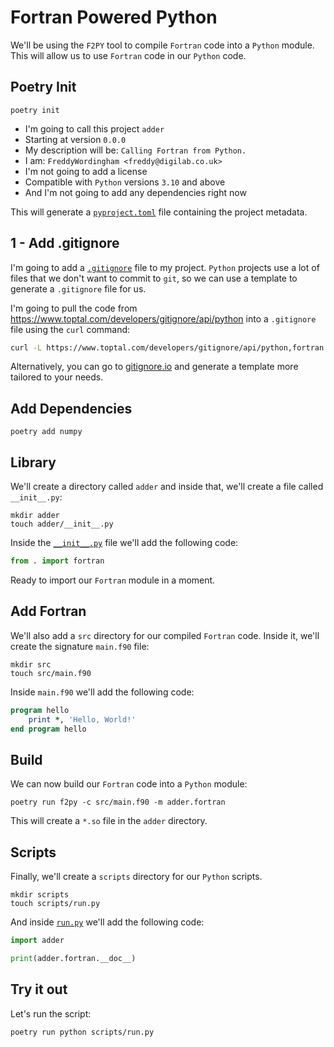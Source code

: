 # Fortran Powered Python

We'll be using the `F2PY` tool to compile `Fortran` code into a `Python` module.
This will allow us to use `Fortran` code in our `Python` code.

## Poetry Init

```shell
poetry init
```

-   I'm going to call this project `adder`
-   Starting at version `0.0.0`
-   My description will be: `Calling Fortran from Python.`
-   I am: `FreddyWordingham <freddy@digilab.co.uk>`
-   I'm not going to add a license
-   Compatible with `Python` versions `3.10` and above
-   And I'm not going to add any dependencies right now

This will generate a [`pyproject.toml`](./pyproject.toml) file containing the project metadata.

## 1 - Add .gitignore

I'm going to add a [`.gitignore`](./.gitignore) file to my project.
`Python` projects use a lot of files that we don't want to commit to `git`, so we can use a template to generate a `.gitignore` file for us.

I'm going to pull the code from https://www.toptal.com/developers/gitignore/api/python into a `.gitignore` file using the `curl` command:

```bash
curl -L https://www.toptal.com/developers/gitignore/api/python,fortran > .gitignore
```

Alternatively, you can go to [gitignore.io](https://gitignore.io/) and generate a template more tailored to your needs.

## Add Dependencies

```shell
poetry add numpy
```

## Library

We'll create a directory called `adder` and inside that, we'll create a file called `__init__.py`:

```shell
mkdir adder
touch adder/__init__.py
```

Inside the [`__init__.py`](./adder/__init__.py) file we'll add the following code:

```python
from . import fortran
```

Ready to import our `Fortran` module in a moment.

## Add Fortran

We'll also add a `src` directory for our compiled `Fortran` code.
Inside it, we'll create the signature `main.f90` file:

```shell
mkdir src
touch src/main.f90
```

Inside `main.f90` we'll add the following code:

```fortran
program hello
    print *, 'Hello, World!'
end program hello
```

## Build

We can now build our `Fortran` code into a `Python` module:

```shell
poetry run f2py -c src/main.f90 -m adder.fortran
```

This will create a `*.so` file in the `adder` directory.

## Scripts

Finally, we'll create a `scripts` directory for our `Python` scripts.

```shell
mkdir scripts
touch scripts/run.py
```

And inside [`run.py`](./scripts/run.py) we'll add the following code:

```python
import adder

print(adder.fortran.__doc__)
```

## Try it out

Let's run the script:

```shell
poetry run python scripts/run.py
```

